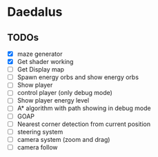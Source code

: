 # Daedalus

## TODOs

- [x] maze generator
- [x] Get shader working
- [ ] Get Display map
- [ ] Spawn energy orbs and show energy orbs
- [ ] Show player
- [ ] control player (only debug mode)
- [ ] Show player energy level
- [ ] A\* algorithm with path showing in debug mode
- [ ] GOAP
- [ ] Nearest corner detection from current position
- [ ] steering system
- [ ] camera system (zoom and drag)
- [ ] camera follow
